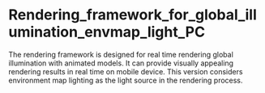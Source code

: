# Rendering_framework_for_global_illumination_envmap_light_PC
 The rendering framework is designed for real time rendering global illumination with animated models. It can provide visually appealing rendering results in real time on mobile device. This version considers environment map lighting as the light source in the rendering process.
